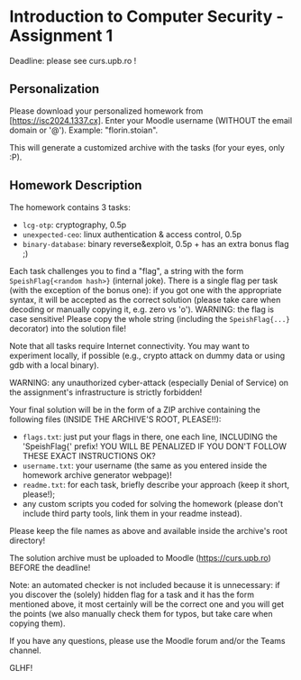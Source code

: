 # Introduction to Computer Security - Assignment 1

Deadline: please see curs.upb.ro !

## Personalization

Please download your personalized homework from [https://isc2024.1337.cx].
Enter your Moodle username (WITHOUT the email domain or '@').
Example: "florin.stoian".

This will generate a customized archive with the tasks (for your eyes, only :P).

## Homework Description

The homework contains 3 tasks:

  - `lcg-otp`: cryptography, 0.5p
  - `unexpected-ceo`: linux authentication & access control, 0.5p
  - `binary-database`: binary reverse&exploit, 0.5p + has an extra bonus flag ;) 

Each task challenges you to find a "flag", a string with the form
`SpeishFlag{<random hash>}` (internal joke).
There is a single flag per task (with the exception of the bonus one): if you got 
one with the appropriate syntax, it will be accepted as the correct solution 
(please take care when decoding or manually copying it, e.g. zero vs 'o').
WARNING: the flag is case sensitive! Please copy the whole string (including the
`SpeishFlag{...}` decorator) into the solution file!

Note that all tasks require Internet connectivity.
You may want to experiment locally, if possible (e.g., crypto attack on dummy
data or using gdb with a local binary).

WARNING: any unauthorized cyber-attack (especially Denial of Service) on the
assignment's infrastructure is strictly forbidden!

Your final solution will be in the form of a ZIP archive containing the
following files (INSIDE THE ARCHIVE'S ROOT, PLEASE!!):

  - `flags.txt`: just put your flags in there, one each line, INCLUDING the 
    'SpeishFlag{' prefix! YOU WILL BE PENALIZED IF YOU DON'T FOLLOW THESE EXACT
    INSTRUCTIONS OK?
  - `username.txt`: your username (the same as you entered inside the homework
    archive generator webpage)!
  - `readme.txt`: for each task, briefly describe your approach (keep it short,
    please!);
  - any custom scripts you coded for solving the homework (please don't include
    third party tools, link them in your readme instead).

Please keep the file names as above and available inside the archive's
root directory!

The solution archive must be uploaded to Moodle (https://curs.upb.ro) BEFORE the
deadline!

Note: an automated checker is not included because it is unnecessary: if you
discover the (solely) hidden flag for a task and it has the form mentioned
above, it most certainly will be the correct one and you will get the points (we
also manually check them for typos, but take care when copying them).

If you have any questions, please use the Moodle forum and/or the Teams channel.

GLHF!
